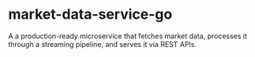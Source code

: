 # market-data-service-go
A a production-ready microservice that fetches market data, processes it through a streaming pipeline, and serves it via REST APIs.

